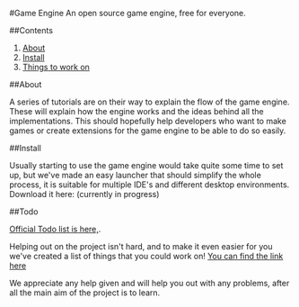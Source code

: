 #Game Engine
An open source game engine, free for everyone.

##Contents
1. [About](#about)
2. [Install](#install)
3. [Things to work on](#todo)

<a name="about">
##About

A series of tutorials are on their way to explain the flow of the game engine. These will explain how the engine works and the ideas behind all the implementations. This should hopefully help developers who want to make games or create extensions for the game engine to be able to do so easily.

<a name="install">
##Install

Usually starting to use the game engine would take quite some time to set up, but we've made an easy launcher that should simplify the whole process, it is suitable for multiple IDE's and different desktop environments. Download it here: (currently in progress)

<a name="todo">
##Todo

[Official Todo list is here,](https://docs.google.com/document/d/15pJNpBVsGNgIP5JEK-XAOeDHOKSZQomSIZvVS1veLZw/edit?usp=sharing).

Helping out on the project isn't hard, and to make it even easier for you we've created a list of things that you could work on!
[You can find the link here](https://docs.google.com/spreadsheet/ccc?key=0AkKO-7fYlAFudG40TnRTSzBUTjg5cHN3OUJqajRPNFE#gid=0)

We appreciate any help given and will help you out with any problems, after all the main aim of the project is to learn.

